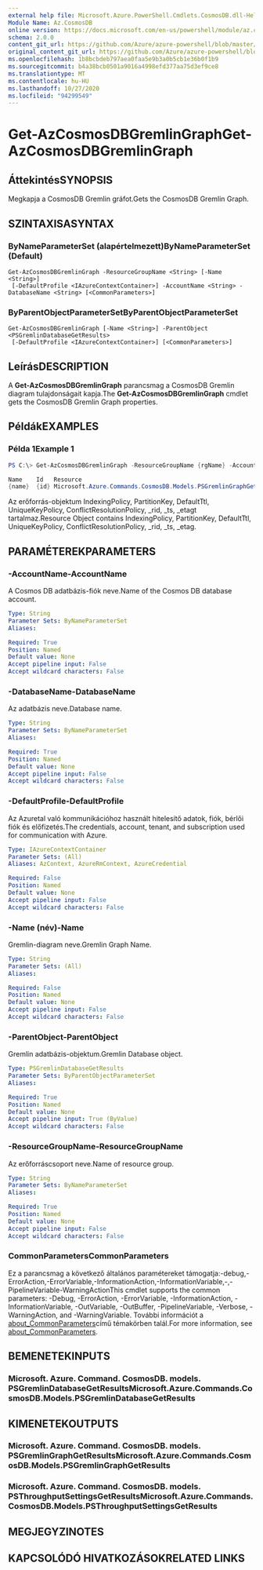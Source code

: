 ```yaml
---
external help file: Microsoft.Azure.PowerShell.Cmdlets.CosmosDB.dll-Help.xml
Module Name: Az.CosmosDB
online version: https://docs.microsoft.com/en-us/powershell/module/az.cosmosdb/get-azcosmosdbgremlingraph
schema: 2.0.0
content_git_url: https://github.com/Azure/azure-powershell/blob/master/src/CosmosDB/CosmosDB/help/Get-AzCosmosDBGremlinGraph.md
original_content_git_url: https://github.com/Azure/azure-powershell/blob/master/src/CosmosDB/CosmosDB/help/Get-AzCosmosDBGremlinGraph.md
ms.openlocfilehash: 1b8bcbdeb797aea0faa5e9b3a0b5cb1e36b0f1b9
ms.sourcegitcommit: b4a38bcb0501a9016a4998efd377aa75d3ef9ce8
ms.translationtype: MT
ms.contentlocale: hu-HU
ms.lasthandoff: 10/27/2020
ms.locfileid: "94299549"
---
```

# <span data-ttu-id="86c7e-101">Get-AzCosmosDBGremlinGraph</span><span class="sxs-lookup"><span data-stu-id="86c7e-101">Get-AzCosmosDBGremlinGraph</span></span>

## <span data-ttu-id="86c7e-102">Áttekintés</span><span class="sxs-lookup"><span data-stu-id="86c7e-102">SYNOPSIS</span></span>
<span data-ttu-id="86c7e-103">Megkapja a CosmosDB Gremlin gráfot.</span><span class="sxs-lookup"><span data-stu-id="86c7e-103">Gets the CosmosDB Gremlin Graph.</span></span>

## <span data-ttu-id="86c7e-104">SZINTAXISA</span><span class="sxs-lookup"><span data-stu-id="86c7e-104">SYNTAX</span></span>

### <span data-ttu-id="86c7e-105">ByNameParameterSet (alapértelmezett)</span><span class="sxs-lookup"><span data-stu-id="86c7e-105">ByNameParameterSet (Default)</span></span>
```
Get-AzCosmosDBGremlinGraph -ResourceGroupName <String> [-Name <String>]
 [-DefaultProfile <IAzureContextContainer>] -AccountName <String> -DatabaseName <String> [<CommonParameters>]
```

### <span data-ttu-id="86c7e-106">ByParentObjectParameterSet</span><span class="sxs-lookup"><span data-stu-id="86c7e-106">ByParentObjectParameterSet</span></span>
```
Get-AzCosmosDBGremlinGraph [-Name <String>] -ParentObject <PSGremlinDatabaseGetResults>
 [-DefaultProfile <IAzureContextContainer>] [<CommonParameters>]
```

## <span data-ttu-id="86c7e-107">Leírás</span><span class="sxs-lookup"><span data-stu-id="86c7e-107">DESCRIPTION</span></span>
<span data-ttu-id="86c7e-108">A **Get-AzCosmosDBGremlinGraph** parancsmag a CosmosDB Gremlin diagram tulajdonságait kapja.</span><span class="sxs-lookup"><span data-stu-id="86c7e-108">The **Get-AzCosmosDBGremlinGraph** cmdlet gets the CosmosDB Gremlin Graph properties.</span></span>

## <span data-ttu-id="86c7e-109">Példák</span><span class="sxs-lookup"><span data-stu-id="86c7e-109">EXAMPLES</span></span>

### <span data-ttu-id="86c7e-110">Példa 1</span><span class="sxs-lookup"><span data-stu-id="86c7e-110">Example 1</span></span>
```powershell
PS C:\> Get-AzCosmosDBGremlinGraph -ResourceGroupName {rgName} -AccountName {accountName} -DatabaseName {dbName} -Name {graphName}

Name    Id   Resource
{name}  {id} Microsoft.Azure.Commands.CosmosDB.Models.PSGremlinGraphGetPropertiesResource
```

<span data-ttu-id="86c7e-111">Az erőforrás-objektum IndexingPolicy, PartitionKey, DefaultTtl, UniqueKeyPolicy, ConflictResolutionPolicy, _rid, _ts, _etagt tartalmaz.</span><span class="sxs-lookup"><span data-stu-id="86c7e-111">Resource Object contains IndexingPolicy, PartitionKey, DefaultTtl, UniqueKeyPolicy, ConflictResolutionPolicy, _rid, _ts, _etag.</span></span>

## <span data-ttu-id="86c7e-112">PARAMÉTEREK</span><span class="sxs-lookup"><span data-stu-id="86c7e-112">PARAMETERS</span></span>

### <span data-ttu-id="86c7e-113">-AccountName</span><span class="sxs-lookup"><span data-stu-id="86c7e-113">-AccountName</span></span>
<span data-ttu-id="86c7e-114">A Cosmos DB adatbázis-fiók neve.</span><span class="sxs-lookup"><span data-stu-id="86c7e-114">Name of the Cosmos DB database account.</span></span>

```yaml
Type: String
Parameter Sets: ByNameParameterSet
Aliases:

Required: True
Position: Named
Default value: None
Accept pipeline input: False
Accept wildcard characters: False
```

### <span data-ttu-id="86c7e-115">-DatabaseName</span><span class="sxs-lookup"><span data-stu-id="86c7e-115">-DatabaseName</span></span>
<span data-ttu-id="86c7e-116">Az adatbázis neve.</span><span class="sxs-lookup"><span data-stu-id="86c7e-116">Database name.</span></span>

```yaml
Type: String
Parameter Sets: ByNameParameterSet
Aliases:

Required: True
Position: Named
Default value: None
Accept pipeline input: False
Accept wildcard characters: False
```

### <span data-ttu-id="86c7e-117">-DefaultProfile</span><span class="sxs-lookup"><span data-stu-id="86c7e-117">-DefaultProfile</span></span>
<span data-ttu-id="86c7e-118">Az Azuretal való kommunikációhoz használt hitelesítő adatok, fiók, bérlői fiók és előfizetés.</span><span class="sxs-lookup"><span data-stu-id="86c7e-118">The credentials, account, tenant, and subscription used for communication with Azure.</span></span>

```yaml
Type: IAzureContextContainer
Parameter Sets: (All)
Aliases: AzContext, AzureRmContext, AzureCredential

Required: False
Position: Named
Default value: None
Accept pipeline input: False
Accept wildcard characters: False
```

### <span data-ttu-id="86c7e-119">-Name (név)</span><span class="sxs-lookup"><span data-stu-id="86c7e-119">-Name</span></span>
<span data-ttu-id="86c7e-120">Gremlin-diagram neve.</span><span class="sxs-lookup"><span data-stu-id="86c7e-120">Gremlin Graph Name.</span></span>

```yaml
Type: String
Parameter Sets: (All)
Aliases:

Required: False
Position: Named
Default value: None
Accept pipeline input: False
Accept wildcard characters: False
```

### <span data-ttu-id="86c7e-121">-ParentObject</span><span class="sxs-lookup"><span data-stu-id="86c7e-121">-ParentObject</span></span>
<span data-ttu-id="86c7e-122">Gremlin adatbázis-objektum.</span><span class="sxs-lookup"><span data-stu-id="86c7e-122">Gremlin Database object.</span></span>

```yaml
Type: PSGremlinDatabaseGetResults
Parameter Sets: ByParentObjectParameterSet
Aliases:

Required: True
Position: Named
Default value: None
Accept pipeline input: True (ByValue)
Accept wildcard characters: False
```

### <span data-ttu-id="86c7e-123">-ResourceGroupName</span><span class="sxs-lookup"><span data-stu-id="86c7e-123">-ResourceGroupName</span></span>
<span data-ttu-id="86c7e-124">Az erőforráscsoport neve.</span><span class="sxs-lookup"><span data-stu-id="86c7e-124">Name of resource group.</span></span>

```yaml
Type: String
Parameter Sets: ByNameParameterSet
Aliases:

Required: True
Position: Named
Default value: None
Accept pipeline input: False
Accept wildcard characters: False
```

### <span data-ttu-id="86c7e-125">CommonParameters</span><span class="sxs-lookup"><span data-stu-id="86c7e-125">CommonParameters</span></span>
<span data-ttu-id="86c7e-126">Ez a parancsmag a következő általános paramétereket támogatja:-debug,-ErrorAction,-ErrorVariable,-InformationAction,-InformationVariable,-,-PipelineVariable-WarningAction</span><span class="sxs-lookup"><span data-stu-id="86c7e-126">This cmdlet supports the common parameters: -Debug, -ErrorAction, -ErrorVariable, -InformationAction, -InformationVariable, -OutVariable, -OutBuffer, -PipelineVariable, -Verbose, -WarningAction, and -WarningVariable.</span></span> <span data-ttu-id="86c7e-127">További információt a [about_CommonParameters](http://go.microsoft.com/fwlink/?LinkID=113216)című témakörben talál.</span><span class="sxs-lookup"><span data-stu-id="86c7e-127">For more information, see [about_CommonParameters](http://go.microsoft.com/fwlink/?LinkID=113216).</span></span>

## <span data-ttu-id="86c7e-128">BEMENETEK</span><span class="sxs-lookup"><span data-stu-id="86c7e-128">INPUTS</span></span>

### <span data-ttu-id="86c7e-129">Microsoft. Azure. Command. CosmosDB. models. PSGremlinDatabaseGetResults</span><span class="sxs-lookup"><span data-stu-id="86c7e-129">Microsoft.Azure.Commands.CosmosDB.Models.PSGremlinDatabaseGetResults</span></span>

## <span data-ttu-id="86c7e-130">KIMENETEK</span><span class="sxs-lookup"><span data-stu-id="86c7e-130">OUTPUTS</span></span>

### <span data-ttu-id="86c7e-131">Microsoft. Azure. Command. CosmosDB. models. PSGremlinGraphGetResults</span><span class="sxs-lookup"><span data-stu-id="86c7e-131">Microsoft.Azure.Commands.CosmosDB.Models.PSGremlinGraphGetResults</span></span>

### <span data-ttu-id="86c7e-132">Microsoft. Azure. Command. CosmosDB. models. PSThroughputSettingsGetResults</span><span class="sxs-lookup"><span data-stu-id="86c7e-132">Microsoft.Azure.Commands.CosmosDB.Models.PSThroughputSettingsGetResults</span></span>

## <span data-ttu-id="86c7e-133">MEGJEGYZI</span><span class="sxs-lookup"><span data-stu-id="86c7e-133">NOTES</span></span>

## <span data-ttu-id="86c7e-134">KAPCSOLÓDÓ HIVATKOZÁSOK</span><span class="sxs-lookup"><span data-stu-id="86c7e-134">RELATED LINKS</span></span>
